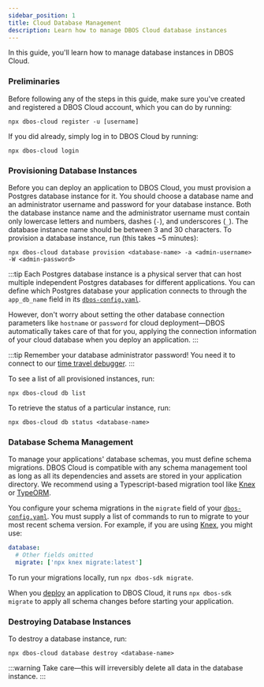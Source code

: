 ```yaml
---
sidebar_position: 1
title: Cloud Database Management
description: Learn how to manage DBOS Cloud database instances
---
```


In this guide, you'll learn how to manage database instances in DBOS Cloud.

### Preliminaries

Before following any of the steps in this guide, make sure you've created and registered a DBOS Cloud account, which you can do by running:

```
npx dbos-cloud register -u [username]
```

If you did already, simply log in to DBOS Cloud by running:

```
npx dbos-cloud login
```

### Provisioning Database Instances

Before you can deploy an application to DBOS Cloud, you must provision a Postgres database instance for it.
You should choose a database name and an administrator username and password for your database instance.
Both the database instance name and the administrator username must contain only lowercase letters and numbers, dashes (`-`), and underscores (`_`).
The database instance name should be between 3 and 30 characters.
To provision a database instance, run (this takes ~5 minutes):

```
npx dbos-cloud database provision <database-name> -a <admin-username> -W <admin-password>
```

:::tip
Each Postgres database instance is a physical server that can host multiple independent Postgres databases for different applications.
You can define which Postgres database your application connects to through the `app_db_name` field in its [`dbos-config.yaml`](../api-reference/configuration.md#database).

However, don't worry about setting the other database connection parameters like `hostname` or `password` for cloud deployment&#8212;DBOS automatically takes care of that for you, applying the connection information of your cloud database when you deploy an application.
:::

:::tip
Remember your database administrator password! You need it to connect to our [time travel debugger](#).
:::

To see a list of all provisioned instances, run:

```
npx dbos-cloud db list
```

To retrieve the status of a particular instance, run:

```
npx dbos-cloud db status <database-name>
```

### Database Schema Management

To manage your applications' database schemas, you must define schema migrations.
DBOS Cloud is compatible with any schema management tool as long as all its dependencies and assets are stored in your application directory.
We recommend using a Typescript-based migration tool like [Knex](https://knexjs.org/guide/migrations.html) or [TypeORM](https://typeorm.io/migrations).

You configure your schema migrations in the `migrate` field of your [`dbos-config.yaml`](../api-reference/configuration.md).
You must supply a list of commands to run to migrate to your most recent schema version.
For example, if you are using [Knex](https://knexjs.org/guide/migrations.html), you might use:

```yaml
database:
  # Other fields omitted
  migrate: ['npx knex migrate:latest']
```

To run your migrations locally, run `npx dbos-sdk migrate`.

When you [deploy](./application-management.md#registering-and-deploying-applications) an application to DBOS Cloud, it runs `npx dbos-sdk migrate` to apply all schema changes before starting your application.

### Destroying Database Instances

To destroy a database instance, run:

```
npx dbos-cloud database destroy <database-name>
```

:::warning
Take care&#8212;this will irreversibly delete all data in the database instance.
:::
